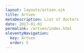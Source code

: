 ```yaml
---
layout: layouts/artsen.njk
title: Artsen
metaDescription: List of doctors
date: 2017-01-01
permalink: /artsen/index.html
eleventyNavigation:
  key: Artsen
  order: 5
---
```


